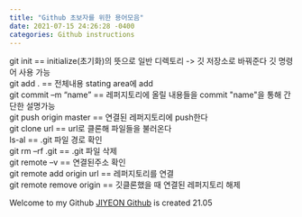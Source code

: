 ```yaml
---
title: "Github 초보자를 위한 용어모음"
date: 2021-07-15 24:26:28 -0400
categories: Github instructions
---
```

git init == initialize(초기화)의 뜻으로 일반 디렉토리 -> 깃 저장소로 바꿔준다 깃 명령어 사용 가능  
git add . == 전체내용 stating area에 add  
git commit –m “name” == 레퍼지토리에 올릴 내용들을 commit "name"을 통해 간단한 설명가능  
git push origin master == 연결된 레퍼지토리에 push한다  
git clone url == url로 클론해 파일들을 불러온다  
ls-al == .git 파일 경로 확인  
git rm –rf .git == .git 파일 삭제  
git remote –v == 연결된주소 확인  
git remote add origin url == 레퍼지토리를 연결  
git remote remove origin == 깃클론했을 때 연결된 레퍼지토리 해제  

Welcome to my Github [JIYEON Github] is created 21.05  

[JIYEON Github]: https://https://github.com/k65860
